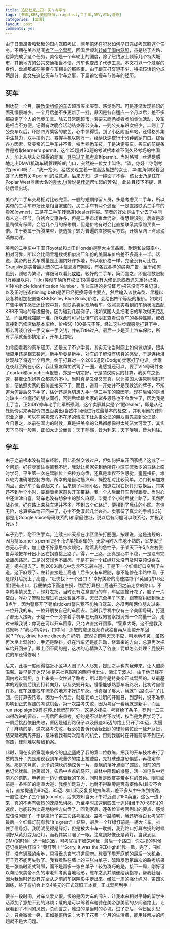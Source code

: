 ```yaml
---
title: 追忆杜克之四：买车与学车
tags: [开车,KBB,美国驾照,cragslist,二手车,DMV,VIN,道奇]
categories: [出国]
layout: post
comments: yes
---
```


由于日渐昂贵和繁琐的国内驾照考试，两年前还在犯愁如何早日完成考驾照这个任务。不期在美帝期间[考了一个驾照](http://sixf.org/cn/2014/01/us-driver-license-nc)，回国后顺利[转成了国内驾照](http://sixf.org/cn/2014/03/driver-license-transfer-us-hangzhou)，虽是绕了点路，也算完成了这个任务。美帝是一个车轮上的国度，除了纽约波士顿等几个特大城市，其他地方的公共交通相当不便，汽车也变成了代步工具。本文将以一个过客的身份，盘点那点在美帝与车相关的那些事。由于跟车打交道不少，特把该话题分成两部分。此文先追忆买车与学车之事，下篇追忆撞车与修车的经历。

## 买车

到达前一个月，[蹭教堂组织的车](http://sixf.org/cn/2014/03/duke-memoir-baptist-church-ihouse)去超市买米买菜，感觉尚可。可是逐渐发现熟识的面孔慢慢减少，一个月后差不多更新了一批，原因是各自适应一个月以后，差不多都搞定了个人的代步工具。除去日常跑超市，若要去商场或者参加集体活动，没车是相当不方便。记得有次晚会活动结束等公交车，一则公交车班次极少，二则上了公交车以后，环顾四周乘客的肤色，心中慎得慌。到了小区附近车站，还得格外集中注意力，双手插裤兜，紧握手机以防万一，继续快速夜行十分钟到家门口。综合各方因素，及美帝的二手车并不贵，权当熟悉车技，于是决定买车。买车的前提条件是考取learner's permit，这个25题对20题的考试根本难不倒久经考场的中国人，加上从朋友处获得的题库，[轻易过了机考](http://sixf.org/cn/2014/01/us-driver-license-nc)拿到permit。当时略带一丝满足感地走出DMV(机动车辆管理所)的门口，突然被一位女士叫住。“诶，你好！你刚考完permit吗？... ”我一抬头，猛然发现立着一位高达挺拔的女士，45度角仰视着回答了大概有关考permit的注意点。后来方知，这一碰面了不得，该女士乃是住在Poplar West鼎鼎大名的[袁大力](http://faculty.ecnu.edu.cn/s/1692/main.jspy)(传说是[佳姐](http://www.5055.cn/Item/10891.aspx)帮忙起的芳名)，此处且按下不提，且待后续出场。

美帝的二手车交易相对比较完善。一般的短期停留人员，多是考虑买二手车，所以美帝的二手车市场还是相当繁盛的。买二手车有两个途径：一是直接联系二手车的卖家(owner)，二是在二手车转卖店(dealer)购买。前者的好处是由于少去了中间商人这一环节，价钱会实惠许多，但是二手市场鱼龙混杂，得慧眼识别。后者是质量稍微有保障，会给几个月的保修期，但是价格有时会比直接联系卖家购买贵一倍。由于我属于折腾类型，便选择了较为普遍的直接购买方式，开始从网上点点滴滴做功课。

美帝的二手车中丰田(Toyota)和本田(Honda)是两大主流品牌，耐跑和故障率小，相对可靠，所以会比同里程数或相似出厂年份的美国车价格差不多高出一半。话说，美帝的日系车质量是比国内好许多地，所以跟价格一样，完全没有可比性。Cragslist是美帝最火热的二手信息发布网站，有各式各样的买卖广告，至于如何甄别，则较为繁琐，详细可以看此[攻略](http://blog.renren.com/share/232508440/14149468179)。较好的二手车，简而言之，即里程数限制1万英里以内，Title(类似车辆所有权证书)需要没有大修记录或者遗失重补记录，VIN(Vehicle Identification Number，类似车辆的身份证号)报告没有不良记录，以及正时链条(timing belt)是否已经更换等等主要点，然后输入该款车型、里程以及各种附加配置查KBB(Kelley Blue Book)价格，会给出四个等级的报价。如果对广告中地车感觉还比较中意，就联系卖家现场看车，依照真实看到的车辆状况匹配KBB不同地的等级报价。因为碰到几起例子，诸如某国人会把老旧的车吹得天花乱坠，而且暗藏猫腻一堆，所以此时可以让懂车的朋友查看试驾车的各种性能，或者直接到汽修店做基本车检，价格50-100美元不等。经过这些步骤感觉打算下手，那么再谈价钱一手交车一手交钱，并转Title过户。最后一步是买上汽车保险，所有手续就全部搞定了，开车上路吧。

如今回看我的买车经历，还是交了不少学费。其实无论当时网上如何做功课，跟实际应用还是相去甚远。新手毕竟是新手，对车的了解没有切身的感受，于是连续潜伏观战了将近半个月后，终于打算对一个2006道奇(Dodge)卖家打了电话。卖家连夜赶至所在小区，我让室友帮忙试驾了一圈，说感觉还可以。要了VIN号码并查了carfax和autocheck报告，亦是一切完好，于是商议购买的打算。我买车之迅速，甚至让朱姐等众都意外不小。当时真是又傻又天真，以为美国人讲原则明码开价，便依照卖家的报价直接买下了。而且，道奇一开始并不是我候选的牌子，不知道为何最后又下手了，估计还是急切想入手一辆二手车的原因吧。现在后悔的是当时缺少一位懂行的朋友同行，否则后续跟卖家的诸多恩怨也不会发生了，因为我是上了当，正如DIY修车老手红军所预测，这个卖家其实是个“假dealer”，即是从他处低价买来再提价四五百卖出(当然中间他进行过最基本的检查)，并利用他的律师职业之便，可以在买卖双方不在场的情况下让从事公证的朋友事先拿到公证章。 今日思之，以前在国内的时候，真是把美帝的公民都想像得太纯洁太可爱了，其实天下乌鸦一般黑，正如太史公而言：天下熙熙，皆为利来；天下嚷嚷，皆为利往。

## 学车

由于之前根本没有驾车经验，因此虽然交钱过户，但如何把车开回家呢？这成了一个问题。好在卖家住得离我不远，我就让卖家先到他所在小区车流教少的马路上临时学习。平生第一次在驾驶位上把控方向盘，还真是拿捏不住感觉，歪歪扭扭，难以较为准确地控制方向，所幸的是自动挡汽车，操控相对比较简单。油门刹车加方向盘，至少车子会跑起来了。后来绕了两圈小区，知道左拐右拐打灯变换后，其实还不到半个小时，便跟着卖家前头开车带路，我一个人后面开车慢慢跟着。当时心中还津津自喜，驾车也没有想象中的那么麻烦，毕竟半个小时后就上路了。虽然胆战心惊，好在路上来往车辆并不多，不到五个红路灯，便拐到了我住的小区。有惊无险，总算把车给开回来了，心中不免漾起几丝兴奋。卖家留了真实的手机(以前都是用Google Voice号码联系的)和家庭住址，说以后有问题可以联系他，并祝我好运！

车子到手，耐不住手痒，连续三四天都在小区里头打圈圈。按理说，这是违规的，因为持learner's permit是不允许单独驾车的。无奈当时人生地不熟的，室友似乎亦无心于此，加上也不好意思每次烦他，耐着我的急性子，于某天下午5点左右便鲁莽地把车开出小区右拐直接上路了。得，一上路，还真是心中不稳，一是没有完全熟悉路况，二是对交规也不熟悉，于是在第一个红绿灯处没有及时变预设得左道，拐右道去了。到200米后心中念念不忘转左道，于是下一个红绿灯口变到了左道。这下麻烦了，左转直接是上高速！后头又有车跟随，总不能停在半路中间，于是绿灯后拐上了高速。“赶快找下一个出口！”幸好美帝的高速路每个1英里(约1.6公里)便有出口，我便依势下高速左拐，然后打算拐上高速开回之前走岔的路口。不幸的事情发生了，绿灯左拐，当时没有注意直行的车，车屁股撞开花了。脑子一片空白，咋办？警察处理过程此处暂且不提。天已完全黑了下来，跟警察纠缠到晚上8点半，因为警察开了罚单(ticket)警告我不能独自驾车，必须再叫两位朋友过来，一位开我的车，一位开朋友自己的车回去。当时我手机中仅有三个美国号码，打遍了都无人接听，于是一个一旁拿着手机早在玩游戏的警察跟另外一个商量一会，走过来跟我说：你现在可以开车回家，只允许直接开回家。“警察大哥，这不是教我违规吗？”我心中纳闷，口中问：那您的意思是允许我独自再从高速开车回家？"Yes, drive home directly!" 好吧，既然之前叫天天不应，叫地地不灵，虽然再次坐上驾驶位，手还是略抖，好在汽车还是能启动，绕着来的方向，总算再次把车给开回来了。跟上回不同的是，这次的心情跌入了谷底：罚单怎么处理？屁股开花的车还得修啊！

后来，此事一度闹得临近小区华人圈子人人尽知，援助之手也向我伸来，让人倍感温馨。最早是开达兄(亦是来杜克联陪的西电博士生，浙江宁波人)，由于他已经在国内考过驾照，加上来美一次性过了路考，所以现今是持美帝正式驾照的。从最基本的观察侧后镜到打转向灯，以及交规开始，慢慢能够熟悉车况路况，比初时自信许多。练车就要找车流多的地方才好练车感，也真胆子够大，我就“马路杀手”了几回，便打算去路考。因为一个月后，就是罚单上注明的开庭日，到那时，说不准都影响到正式驾照的考试机会。第一次路考失败，因为考官一看我就是新手，而且run stop sign(没有在停止标牌前停下)，这是必挂技。考官给了条子，罗列一二三四得改进的要点，一周后回来重考。好的是不过路考不收钱，权当是免费学习了。一周后挑战依旧失败，原因是碰到路伢子以及限速35迈的路上只开了30迈，太慢了！麻烦的是，这次路考失败，我必须告诉代表我出庭的律师帮忙延一延开庭日，结果延迟两周开庭，意味着我有两次路考的机会，否则我届时在开庭前拿不到正式驾照，律师难以帮我销案。

此时，同在实验室刚来美帝的[申老师](http://eco.ibcas.ac.cn/station/shennj/shenguozhen.htm)成了我的第二位教练，把我的开车技术进行了质的提升：先是建议我到车流量少的路上拉速度，先打破速度恐惧感，再稳定车感。那是10月底，北卡的深秋的确炫黄一片，飘飘的落叶点缀了郊区，眼前的景色记忆犹新。驰离郊外，农场中点点的马匹，森林中隐现的矮屋，活一派电影中老南方的遗韵。申老师一边训练着我的车感，同时当是欣赏美帝乡村的景色。眼见面前是一条空旷的笔直大道，我便加足马力，也耐不得路旁是否有摄像头(其实不会有)，直接提速到80迈，85迈...如此反反复复地拉练着，差不多从中午练到傍晚，一直往北开了三个镇(county)，后来方知当天下午将近跑了150英里。这么一遭下来，真的不再有强烈的速度恐惧感，乃至平时加速到四五十迈(相当于70-80码)的速度，也能较为淡定地稳控方向盘了。回到家后，逐条检查考官列出的要点，感觉应该没问题了，于是进行了第三次路考挑战。路考一路顺利，我还听得白女考官在最后一个红绿灯前夸我"it's great"！结果，最后一个红绿灯前是一辆大卡车，挡住了信号灯。我明明见得是绿灯，但是被大卡车一耽搁，我到路口打算右拐的时候刚好从黄灯变为红灯，而我其实只瞄了一眼，注意到好像还是黄灯。当我到达DMV的时候，还一脸兴致，可考官拉下脸来问我：最后一个路口，你右拐的时候还记得是啥灯吗？“黄灯啊！”“Sorry, it was the RED light!”我一晕，完了，闯红灯，没有通融的余地，只得垂头丧气打道回府。想着下周开庭前的最后一次机会，可千万不能再失败了。我看着贴在墙上的三张白单子，暗暗发愿第四次的路考结果是一张临时正式驾照，而不是再多一张白单子！较为凑巧的是，接下一周，刚好可以帮助来美帝不久的申老师考察当地地形，练车之余并顺便给我指导，帮我壮胆，因为我当时还没有完全从之前的车祸阴影中走出来。经过一周的强化练习，第四次训练，终于有机会上交4美元的正式驾照工本费，正式驾照到手！

很长一段时间，对车又爱又恨。恨的是因为车的闯入，让我本来相对平静的留学生活添加了意想不到的麻烦；爱的是可以驾着车驰骋在美帝那美丽的乡间道路上，让我看到了不同的风景。总而言之，难过的是当时的心境，过了之后，今日回头思之，只会微微一笑，正如[姜哥](http://www.bysy.edu.cn/yyxw/xwbd/58261.shtml)所说：大不了花费一个月的生活费，能用钱解决的问题就不是大问题。